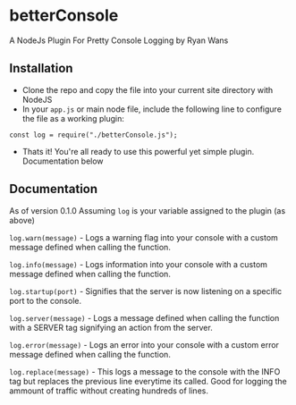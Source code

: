 # betterConsole
A NodeJs Plugin For Pretty Console Logging by Ryan Wans

## Installation
- Clone the repo and copy the file into your current site directory with NodeJS
- In your ```app.js``` or main node file, include the following line to configure the file as a working plugin:
```
const log = require("./betterConsole.js");
```
- Thats it! You're all ready to use this powerful yet simple plugin. Documentation below



## Documentation
As of version 0.1.0
Assuming ```log``` is your variable assigned to the plugin (as above)

```log.warn(message)``` - Logs a warning flag into your console with a custom message defined when calling the function.

```log.info(message)``` - Logs information into your console with a custom message defined when calling the function.

```log.startup(port)``` - Signifies that the server is now listening on a specific port to the console.

```log.server(message)``` - Logs a message defined when calling the function with a SERVER tag signifying an action from the server.

```log.error(message)``` - Logs an error into your console with a custom error message defined when calling the function.

```log.replace(message)``` - This logs a message to the console with the INFO tag but replaces the previous line everytime its called. Good for logging the ammount of traffic without creating hundreds of lines.

